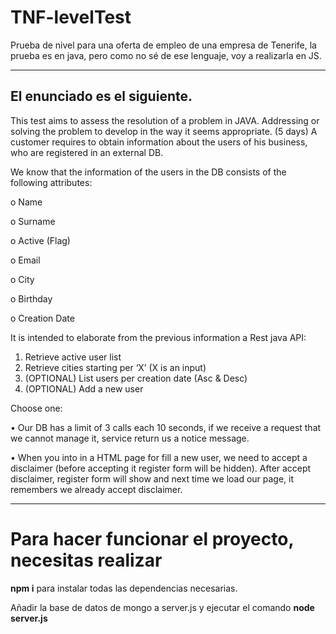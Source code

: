 # TNF-levelTest
Prueba de nivel para una oferta de empleo de una empresa de Tenerife, la prueba es en java, pero como no sé de ese lenguaje, voy a realizarla en JS.

---------------------------------------------

## El enunciado es el siguiente.

This test aims to assess the resolution of a problem in JAVA. Addressing or solving the problem to
develop in the way it seems appropriate. (5 days) A customer requires to obtain information about the users of his business, who are
registered in an external DB.

We know that the information of the users in the DB consists of the following attributes:

  o Name
  
  o Surname
  
  o Active (Flag)
  
  o Email
  
  o City
  
  o Birthday
  
  o Creation Date

It is intended to elaborate from the previous information a Rest java API:
  1. Retrieve active user list
  2. Retrieve cities starting per ‘X’ (X is an input)
  3. (OPTIONAL) List users per creation date (Asc & Desc)
  4. (OPTIONAL) Add a new user
  
Choose one:

  • Our DB has a limit of 3 calls each 10 seconds, if we receive a request that we cannot manage
  it, service return us a notice message.
  
  • When you into in a HTML page for fill a new user, we need to accept a disclaimer (before
  accepting it register form will be hidden). After accept disclaimer, register form will show and
  next time we load our page, it remembers we already accept disclaimer.
  
  --------------------------------------------------------------------------------
  
  # Para hacer funcionar el proyecto, necesitas realizar 
  
  **npm i** para instalar todas las dependencias necesarias.
  
  Añadir la base de datos de mongo a server.js y ejecutar el comando **node server.js**
